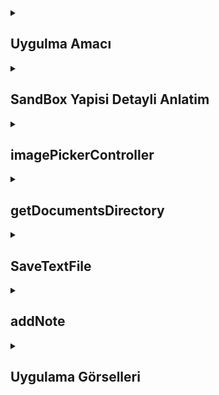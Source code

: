 <details>
    <summary><h2>Uygulma Amacı</h2></summary>
   Bu uygulama, SandBox yapisi ile kullanıcıların resim eklemesine ve kişisel notlarını saklamasına olanak tanır. Kullanıcı, bir resim seçip kaydedebilir ve ayrıca metin alanları aracılığıyla not ekleyip bu notları dosya olarak saklayabilir. Uygulama, kullanıcıların fotoğraflarını ve notlarını yönetmelerini sağlayarak basit bir kişisel not ve medya uygulaması işlevi görür.
  </details> 
  <details>
    <summary><h2>SandBox Yapisi Detayli Anlatim </h2></summary>
    [Medium Makale]([https://www.ornek.com](https://medium.com/@erenelci/swift-ile-ios-ipad-sandbox-yapısı-ios-geliştirici-rehberi-21237bcbe3c7))
  </details>

  
  

  <details>
    <summary><h2>imagePickerController</h2></summary>
    Kullanıcı bir resim seçtiğinde bu yöntem çağrılır. Seçilen resim UIImage formatında alınır ve uygulamanın belgeler dizinine kaydedilir.
    Resmin adı UUID ile oluşturulur ve .jpeg uzantısı eklenir.
    Resim, belirtilen yol altında kaydedilir ve ardından imageView üzerinde görüntülenir.
    
    ```
    func imagePickerController(_ picker: UIImagePickerController, didFinishPickingMediaWithInfo info: [UIImagePickerController.InfoKey : Any]) {
    guard let image = info[.editedImage] as? UIImage else { return }

    let imageName = "\(UUID().uuidString).jpeg"
    
    let imagePath = getDocumentsDirectory().appendingPathComponent(imageName)
    print(imagePath)
    
    if let jpegDta = image.jpegData(compressionQuality: 0.5) {
        try? jpegDta.write(to: imagePath)
    }

    dismiss(animated: true)
    imageView.image = UIImage(contentsOfFile: imagePath.path)
    }



    ```
  </details> 

  <details>
    <summary><h2>getDocumentsDirectory</h2></summary>
    Uygulamanın belgeler dizinine erişim sağlar. FileManager kullanarak, kullanıcı belgeleri için geçerli yolu döndürür. Bu dizin, kullanıcı verilerini saklamak için uygundur.

    
    ```
    func getDocumentsDirectory() -> URL {
    let paths = FileManager.default.urls(for: .documentDirectory, in: .userDomainMask)
    return paths[0]
    }
    ```
  </details> 




<details>
    <summary><h2>SaveTextFile</h2></summary>
    Kullanıcının eklediği notları belirlenen dosya adıyla kaydeder. notes dizisi birleştirilip belirtilen dosya yoluna yazılır. Hata oluşursa, hata mesajı konsola yazdırılır.

    
    ```
    func SaveTextFile() {
    guard let fileName = fileName else { return }
    
    var path = FileManager.default.urls(for: .documentDirectory, in: .userDomainMask).first!
    path.appendPathComponent(fileName)

    print(path.absoluteString) // debug print
    
    do {
        try self.notes.joined(separator: "\n").write(to: path, atomically: false, encoding: .utf8)
    } catch {
        print(error)
    }
    }

    ```
  </details>

  <details>
    <summary><h2>addNote</h2></summary>
    Kullanıcıdan dosya adını ve notunu girmesini isteyen bir UIAlertController oluşturur. Kullanıcı "Ok" butonuna bastığında, girilen bilgiler kontrol edilir ve notlar dizisine eklenir. SaveTextFile yöntemi çağrılarak not dosyası kaydedilir.

    
    ```
    @objc func addNote() {
    let ac = UIAlertController(title: "Enter details", message: nil, preferredStyle: .alert)
    
    ac.addTextField { textField in
        textField.placeholder = "Enter file name" // Dosya adı girilecek alan
    }
    
    ac.addTextField { textField in
        textField.placeholder = "Enter note" // Not girilecek alan
    }
    
    ac.addAction(UIAlertAction(title: "Ok", style: .default, handler: { [weak self] _ in
        if let enteredFileName = ac.textFields?.first?.text, !enteredFileName.isEmpty {
            self?.fileName = "\(enteredFileName).txt"
        } else {
            self?.fileName = "Default.txt" // Varsayılan dosya adı
        }

        if let enteredNote = ac.textFields?[1].text, !enteredNote.isEmpty {
            self?.notes.append(enteredNote)
            self?.SaveTextFile()
        }
    }))
    
    ac.addAction(UIAlertAction(title: "Cancel", style: .cancel, handler: nil))
    
    present(ac, animated: true, completion: nil)
    }

    ```
  </details>
  
  
<details>
    <summary><h2>Uygulama Görselleri </h2></summary>
    
    
 <table style="width: 100%;">
    <tr>
        <td style="text-align: center; width: 16.67%;">
            <h4 style="font-size: 14px;">TXT. Dosyasi olusturma</h4>
            <img src="https://github.com/user-attachments/assets/52d30978-3a57-4c97-83bb-8ee9838a0dba" style="width: 100%; height: auto;">
        </td>
        <td style="text-align: center; width: 16.67%;">
            <h4 style="font-size: 14px;">Image Secimi</h4>
            <img src="https://github.com/user-attachments/assets/21469ce2-9ae7-45dd-963e-4c2d76b15ce3" style="width: 100%; height: auto;">
        </td>
        <td style="text-align: center; width: 16.67%;">
            <h4 style="font-size: 14px;">Dosy Yolu</h4>
            <img src="https://github.com/user-attachments/assets/51854dea-59a3-41ff-9e76-118a29440275" style="width: 100%; height: auto;">
        </td>
        <td style="text-align: center; width: 16.67%;">
            <h4 style="font-size: 14px;">Kaydedilen Txt Dosyalari</h4>
            <img src="https://github.com/user-attachments/assets/e041487a-c8b8-4776-b105-55304d67eb4e" style="width: 100%; height: auto;">
        </td>
    </tr>
</table>
  </details> 
